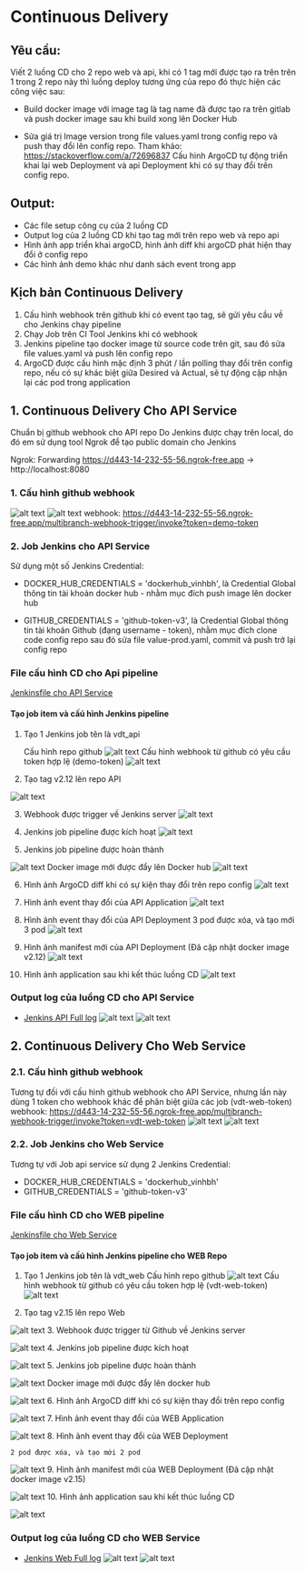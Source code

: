 # Continuous Delivery
## Yêu cầu:
Viết 2 luồng CD cho 2 repo web và api, khi có 1 tag mới được tạo ra trên trên 1 trong 2 repo này thì luồng deploy tương ứng của repo đó thực hiện các công việc sau:

- Build docker image với image tag là tag name đã được tạo ra trên gitlab và push docker image sau khi build xong lên Docker Hub

- Sửa giá trị Image version trong file values.yaml  trong config repo và push thay đổi lên config repo. Tham khảo: https://stackoverflow.com/a/72696837
Cấu hình ArgoCD tự động triển khai lại web Deployment và api Deployment khi có sự thay đổi trên config repo.
                           
## Output:
- Các file setup công cụ của 2 luồng CD
- Output log của 2 luồng CD khi tạo tag mới trên repo web và repo api
- Hình ảnh app triển khai argoCD, hình ảnh diff khi argoCD phát hiện thay đổi ở config repo
- Các hình ảnh demo khác như danh sách event trong app

## Kịch bản Continuous Delivery
1. Cấu hình webhook trên github khi có event tạo tag, sẽ gửi yêu cầu về cho Jenkins chạy pipeline
2. Chạy Job trên CI Tool Jenkins khi có webhook
3. Jenkins pipeline tạo docker image từ source code trên git, sau đó sửa file values.yaml và push lên config repo
4. ArgoCD được cấu hình mặc định 3 phút / lần polling thay đổi trên config repo, nếu có sự khác biệt giữa Desired và Actual, sẽ tự động cập nhận lại các pod trong application

## 1. Continuous Delivery Cho API Service
Chuẩn bị github webhook cho API repo
Do Jenkins được chạy trên local, do đó em sử dụng tool Ngrok để tạo public domain cho Jenkins

Ngrok: Forwarding https://d443-14-232-55-56.ngrok-free.app -> http://localhost:8080

### 1. Cấu hình github webhook
![alt text](./images/vdt-api/github-webhook.png)
![alt text](./images/vdt-api/github-webhook-tag.png)
webhook: https://d443-14-232-55-56.ngrok-free.app/multibranch-webhook-trigger/invoke?token=demo-token

### 2. Job Jenkins cho API Service
Sử dụng một số Jenkins Credential:
- DOCKER_HUB_CREDENTIALS = 'dockerhub_vinhbh', là Credential Global thông tin tài khoản docker hub - nhằm mục đích push image lên docker hub

- GITHUB_CREDENTIALS = 'github-token-v3', là Credential Global thông tin tài khoản Github (đạng username - token), nhằm mục đích clone code config repo sau đó sửa file value-prod.yaml, commit và push trở lại config repo

### File cấu hình CD cho Api pipeline 
[Jenkinsfile cho API Service](https://github.com/Vinh1507/vdt-api/blob/main/Jenkinsfile)

#### Tạo job item và cấú hình Jenkins pipeline
1. Tạo 1 Jenkins job tên là vdt_api

    Cấu hình repo github
![alt text](./images/vdt-api/jenkins-config-git.png)
Cấu hình webhook từ github có yêu cầu token hợp lệ (demo-token)
![alt text](./images/vdt-api/jenkins-config-webhook.png)

2. Tạo tag v2.12 lên repo API

![alt text](./images/vdt-api/api-create-tag.png)

3. Webhook được trigger về Jenkins server
![alt text](./images/vdt-api/git-webhook-trigger.png)

4. Jenkins job pipeline được kích hoạt
![alt text](./images/vdt-api/jenkins-trigger.png)

5. Jenkins job pipeline được hoàn thành

![alt text](./images/vdt-api/jenkins-job-done.png)
    Docker image mới được đẩy lên Docker hub
![alt text](./images/vdt-api/api-docker-image.png)

6. Hình ảnh ArgoCD diff khi có sự kiện thay đổi trên repo config
![alt text](./images/vdt-api/argo-diff-image.png)

7. Hình ảnh event thay đổi của API Application
![alt text](./images/vdt-api/argo-event-app.png)

8. Hình ảnh event thay đổi của API Deployment
3 pod được xóa, và tạo mới 3 pod
![alt text](./images/vdt-api/argo-event-deploy.png)

9. Hình ảnh manifest mới của API Deployment (Đã cập nhật docker image v2.12)
![alt text](./images/vdt-api/argo-manifest.png)

10. Hình ảnh application sau khi kết thúc luồng CD
![alt text](./images/vdt-api/argo-api-app-done.png)
### Output log của luồng CD cho API Service
- [Jenkins API Full log](./logs/jenkins-api-log.md)
![alt text](./images/vdt-api/jenkins-output-1.png)
![alt text](./images/vdt-api/jenkins-output-2.png)



## 2. Continuous Delivery Cho Web Service
### 2.1. Cấu hình github webhook
Tương tự đối với cấu hình github webhook cho API Service, nhưng lần này dùng 1 token cho webhook khác để phân biệt giữa các job (vdt-web-token)
webhook: https://d443-14-232-55-56.ngrok-free.app/multibranch-webhook-trigger/invoke?token=vdt-web-token
![alt text](./images/vdt-web/web-git-webhook.png)
![alt text](./images/vdt-web/web-git-webhook-tag.png)

### 2.2. Job Jenkins cho Web Service
Tương tự với Job api service sử dụng 2 Jenkins Credential:
- DOCKER_HUB_CREDENTIALS = 'dockerhub_vinhbh'
- GITHUB_CREDENTIALS = 'github-token-v3'

### File cấu hình CD cho WEB pipeline 
[Jenkinsfile cho Web Service](https://github.com/Vinh1507/vdt-web/blob/main/Jenkinsfile)


#### Tạo job item và cấú hình Jenkins pipeline cho WEB Repo
1. Tạo 1 Jenkins job tên là vdt_web
    Cấu hình repo github
![alt text](./images/vdt-web/web-jenkins-job.png)
Cấu hình webhook từ github có yêu cầu token hợp lệ (vdt-web-token)
![alt text](./images/vdt-web/web-jenkins-job-token.png)

2. Tạo tag v2.15 lên repo Web

![alt text](./images/vdt-web/web-git-create-tag.png)
3. Webhook được trigger từ Github về Jenkins server

![alt text](./images/vdt-web/web-git-webhook-trigger.png)
4. Jenkins job pipeline được kích hoạt

![alt text](./images/vdt-web/web-jenkins-trigger.png)
5. Jenkins job pipeline được hoàn thành

![alt text](./images/vdt-web/web-jenkins-done.png)
    Docker image mới được đẩy lên docker hub

![alt text](./images/vdt-web/web-docker-image.png)
6. Hình ảnh ArgoCD diff khi có sự kiện thay đổi trên repo config

![alt text](./images/vdt-web/web-argo-diff.png)
7. Hình ảnh event thay đổi của WEB Application

![alt text](./images/vdt-web/argo-diff-app.png)
8. Hình ảnh event thay đổi của WEB Deployment

    2 pod được xóa, và tạo mới 2 pod
![alt text](./images/vdt-web/argo-diff-deploy.png)
9. Hình ảnh manifest mới của WEB Deployment (Đã cập nhật docker image v2.15)

![alt text](./images/vdt-web/argo-web-manifest.png)
10. Hình ảnh application sau khi kết thúc luồng CD

![alt text](./images/vdt-web/argo-web-cd-done.png)

### Output log của luồng CD cho WEB Service
- [Jenkins Web Full log](./logs/jenkins-web-log.md)
![alt text](./images/vdt-web/jenkins-log-1.png)
![alt text](./images/vdt-web/jenkins-log-2.png)